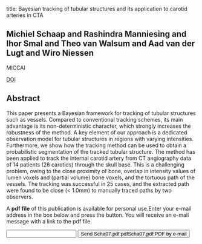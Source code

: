 title: Bayesian tracking of tubular structures and its application to carotid arteries in CTA

## Michiel Schaap and Rashindra Manniesing and Ihor Smal and Theo van Walsum and Aad van der Lugt and Wiro Niessen
MICCAI

<a href="https://doi.org/10.1007/978-3-540-75759-7_68">DOI</a>

## Abstract
This paper presents a Bayesian framework for tracking of tubular structures such as vessels. Compared to conventional tracking schemes, its main advantage is its non-deterministic character, which strongly increases the robustness of the method. A key element of our approach is a dedicated observation model for tubular structures in regions with varying intensities. Furthermore, we show how the tracking method can be used to obtain a probabilistic segmentation of the tracked tubular structure. The method has been applied to track the internal carotid artery from CT angiography data of 14 patients (28 carotids) through the skull base. This is a challenging problem, owing to the close proximity of bone, overlap in intensity values of lumen voxels and (partial volume) bone voxels, and the tortuous path of the vessels. The tracking was successful in 25 cases, and the extracted path were found to be close (< 1.0mm) to manually traced paths by two observers.

A <b>pdf file</b> of this publication is available for personal use.Enter your e-mail address in the box below and press the button. You will receive an e-mail message with a link to the pdf file.
<form action="sender.php">  <input type="text" name="email">  <input type="submit" value="Send Scha07.pdf:pdfScha07.pdf:PDF by e-mail"></form>